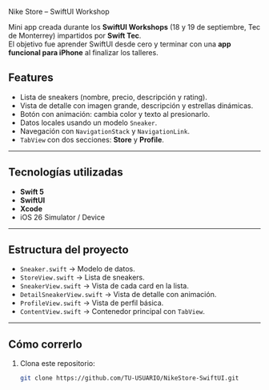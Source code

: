  Nike Store – SwiftUI Workshop

Mini app creada durante los **SwiftUI Workshops** (18 y 19 de septiembre, Tec de Monterrey) impartidos por **Swift Tec**.  
El objetivo fue aprender SwiftUI desde cero y terminar con una **app funcional para iPhone** al finalizar los talleres.

## Features
- Lista de sneakers (nombre, precio, descripción y rating).
- Vista de detalle con imagen grande, descripción y estrellas dinámicas.
- Botón con animación: cambia color y texto al presionarlo.
- Datos locales usando un modelo `Sneaker`.
- Navegación con `NavigationStack` y `NavigationLink`.
- `TabView` con dos secciones: **Store** y **Profile**.

---

## Tecnologías utilizadas
- **Swift 5**
- **SwiftUI**
- **Xcode**
- iOS 26 Simulator / Device

---

## Estructura del proyecto
- `Sneaker.swift` → Modelo de datos.
- `StoreView.swift` → Lista de sneakers.
- `SneakerView.swift` → Vista de cada card en la lista.
- `DetailSneakerView.swift` → Vista de detalle con animación.
- `ProfileView.swift` → Vista de perfil básica.
- `ContentView.swift` → Contenedor principal con `TabView`.

---

## Cómo correrlo
1. Clona este repositorio:
   ```bash
   git clone https://github.com/TU-USUARIO/NikeStore-SwiftUI.git
